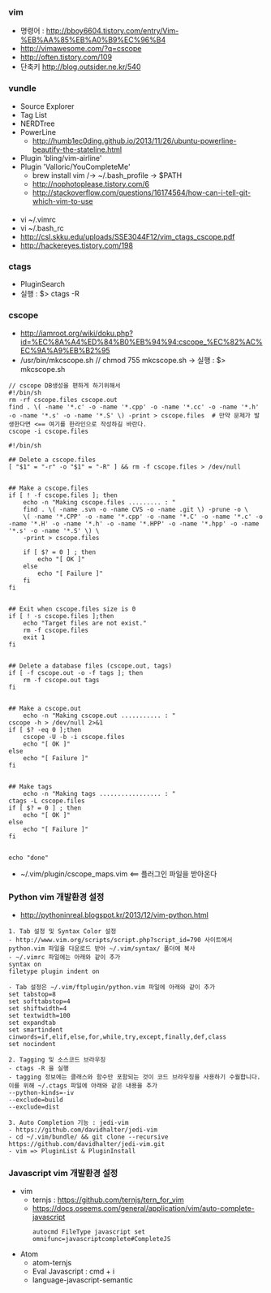### vim
- 명령어 : http://bboy6604.tistory.com/entry/Vim-%EB%AA%85%EB%A0%B9%EC%96%B4
- http://vimawesome.com/?q=cscope
- http://often.tistory.com/109
- 단축키 http://blog.outsider.ne.kr/540
### vundle
- Source Explorer
- Tag List
- NERDTree
- PowerLine
   - http://humb1ec0ding.github.io/2013/11/26/ubuntu-powerline-beautify-the-stateline.html
- Plugin 'bling/vim-airline'
- Plugin 'Valloric/YouCompleteMe'
   - brew install vim /-> ~/.bash_profile -> $PATH
   - http://nophotoplease.tistory.com/6
   - http://stackoverflow.com/questions/16174564/how-can-i-tell-git-which-vim-to-use

####
- vi ~/.vimrc
- vi ~/.bash_rc
- http://csl.skku.edu/uploads/SSE3044F12/vim_ctags_cscope.pdf
- http://hackereyes.tistory.com/198

### ctags
- PluginSearch
- 실행 : $> ctags -R

### cscope
- http://iamroot.org/wiki/doku.php?id=%EC%8A%A4%ED%84%B0%EB%94%94:cscope_%EC%82%AC%EC%9A%A9%EB%B2%95
- /usr/bin/mkcscope.sh // chmod 755 mkcscope.sh
-> 실행 : $> mkcscope.sh
```
// cscope DB생성을 편하게 하기위해서
#!/bin/sh
rm -rf cscope.files cscope.out
find . \( -name '*.c' -o -name '*.cpp' -o -name '*.cc' -o -name '*.h' -o -name '*.s' -o -name '*.S' \) -print > cscope.files  # 만약 문제가 발생한다면 <== 여기를 한라인으로 작성하길 바란다.
cscope -i cscope.files
```

```
#!/bin/sh

## Delete a cscope.files
[ "$1" = "-r" -o "$1" = "-R" ] && rm -f cscope.files > /dev/null


## Make a cscope.files
if [ ! -f cscope.files ]; then
    echo -n "Making cscope.files ......... : "
    find . \( -name .svn -o -name CVS -o -name .git \) -prune -o \
    \( -name '*.CPP' -o -name '*.cpp' -o -name '*.C' -o -name '*.c' -o -name '*.H' -o -name '*.h' -o -name '*.HPP' -o -name '*.hpp' -o -name '*.s' -o -name '*.S' \) \
    -print > cscope.files

    if [ $? = 0 ] ; then
        echo "[ OK ]"
    else
        echo "[ Failure ]"
    fi  
fi


## Exit when cscope.files size is 0
if [ ! -s cscope.files ];then
    echo "Target files are not exist."
    rm -f cscope.files
    exit 1
fi


## Delete a database files (cscope.out, tags)
if [ -f cscope.out -o -f tags ]; then
    rm -f cscope.out tags
fi


## Make a cscope.out
    echo -n "Making cscope.out ........... : "
cscope -h > /dev/null 2>&1
if [ $? -eq 0 ];then
    cscope -U -b -i cscope.files
    echo "[ OK ]"
else
    echo "[ Failure ]"
fi


## Make tags
    echo -n "Making tags ................. : "
ctags -L cscope.files
if [ $? = 0 ] ; then
    echo "[ OK ]"
else
    echo "[ Failure ]"
fi


echo "done"
```


- ~/.vim/plugin/cscope_maps.vim <== 플러그인 파일을 받아온다


### Python vim 개발환경 설정
- http://pythoninreal.blogspot.kr/2013/12/vim-python.html
```
1. Tab 설정 및 Syntax Color 설정
- http://www.vim.org/scripts/script.php?script_id=790 사이트에서 python.vim 파일을 다운로드 받아 ~/.vim/syntax/ 폴더에 복사
- ~/.vimrc 파일에는 아래와 같이 추가
syntax on
filetype plugin indent on

- Tab 설정은 ~/.vim/ftplugin/python.vim 파일에 아래와 같이 추가
set tabstop=8
set softtabstop=4
set shiftwidth=4
set textwidth=100
set expandtab
set smartindent cinwords=if,elif,else,for,while,try,except,finally,def,class
set nocindent

2. Tagging 및 소스코드 브라우징
- ctags -R 을 실행
- tagging 정보에는 클래스와 함수만 포함되는 것이 코드 브라우징을 사용하기 수월합니다. 이를 위해 ~/.ctags 파일에 아래와 같은 내용을 추가
--python-kinds=-iv
--exclude=build
--exclude=dist

3. Auto Completion 기능 : jedi-vim
- https://github.com/davidhalter/jedi-vim
- cd ~/.vim/bundle/ && git clone --recursive https://github.com/davidhalter/jedi-vim.git
- vim => PluginList & PluginInstall
```

### Javascript vim 개발환경 설정
- vim
   - ternjs : https://github.com/ternjs/tern_for_vim
   - https://docs.oseems.com/general/application/vim/auto-complete-javascript
      ```
      autocmd FileType javascript set omnifunc=javascriptcomplete#CompleteJS
      ```
- Atom
   - atom-ternjs
   - Eval Javascript : cmd + i
   - language-javascript-semantic
